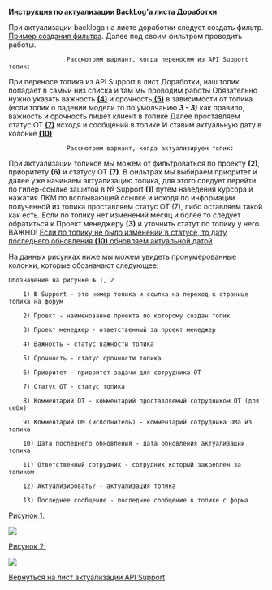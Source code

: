 **Инструкция по актуализации BackLog'a листа Доработки**

При актуализации backloga на листе доработки следует создать фильтр. [Пример создания фильтра](https://bu-techsupport-optiteam.netlify.app/posts/%D0%BF%D1%80%D0%B8%D0%BC%D0%B5%D1%80%20%D1%81%D0%BE%D0%B7%D0%B4%D0%B0%D0%BD%D0%B8%D1%8F%20%D1%84%D0%B8%D0%BB%D1%8C%D1%82%D1%80%D0%B0/).
Далее под своим фильтром проводить работы. 


					Рассмотрим вариант, когда переносим из API Support топик:
     
При переносе топика из API Support в лист Доработки, наш топик попадает в самый низ списка и там мы проводим работы 
Обязательно нужно указать важность <u>**(4)**</u> и срочность<u> **(5)**</u> в зависимости от топика (если топик о падении модели то по умолчанию ***3 - 3**)* как правило, важность и срочность пишет клиент в топике 
Далее проставляем статус ОТ <u>**(7)**</u> исходя и сообщений в топике 
И ставим актуальную дату в колонке <u>**(10)**</u> 


					Рассмотрим вариант, когда актуализируем топик:
     
При актуализации топиков мы можем от фильтроваться по проекту **(2)**, приоритету **(6)** и статусу ОТ **(7)**.
В фильтрах мы выбираем приоритет и далее уже начинаем актуализацию топика, для этого следует перейти по гипер-ссылке зашитой в  № Support **(1)** путем наведения курсора и нажатия ЛКМ по всплывающей ссылке и исходя по информации полученной из топика проставляем статус ОТ (7), либо оставляем такой как есть. Если по топику нет изменений месяц и более то следует обратиться к Проект менеджеру **(3)** и уточнить статут по топику у него.  
ВАЖНО! <u>Если по топику не было изменений в статусе, то дату последнего обновления **(10)** обновляем актуальной датой</u>




На данных рисунках ниже мы можем увидеть пронумерованные колонки, которые обозначают следующее:


	Обозначение на рисунке № 1, 2 
 
		1) № Support - это номер топика и ссылка на переход к странице топика на форум
  
		2) Проект - наименование проекта по которому создан топик
  
		3) Проект менеджер - ответственный за проект менеджер
  
		4) Важность - статус важности топика
  
		5) Срочность - статус срочности топика
  
		6) Приоритет - приоритет задачи для сотрудника ОТ
  
		7) Статус ОТ - статус топика 
  
		8) Комментарий ОТ - комментарий проставляемый сотрудником ОТ (для себя)
  
		9) Комментарий ОМ (исполнитель) - комментарий сотрудника ОМа из топика
  
		10) Дата последнего обновления - дата обновления актуализации топика 
  
		11) Ответственный сотрудник - сотрудник который закреплен за топиком
  
		12) Актуализировать? - актуализация топика
  
		13) Последнее сообщение - последнее сообщение в топике с форма


[Рисунок 1.](https://habrastorage.org/webt/de/4_/ca/de4_castlck5mr5mmoljd6mxezm.png)

![](https://habrastorage.org/webt/de/4_/ca/de4_castlck5mr5mmoljd6mxezm.png)


[Рисунок 2.](https://habrastorage.org/webt/to/on/95/toon95t4s0-oxrhkqolbn2nlome.png)

![](https://habrastorage.org/webt/to/on/95/toon95t4s0-oxrhkqolbn2nlome.png)



[Вернуться на лист актуализации API Support](https://bu-techsupport-optiteam.netlify.app/posts/%D0%B0%D0%BA%D1%82%D1%83%D0%B0%D0%BB%D0%B8%D0%B7%D0%B0%D1%86%D0%B8%D1%8F%20backlog%20bu%20techsupport/)
